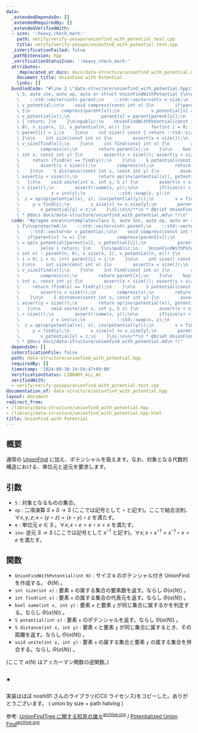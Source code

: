 ```yaml
---
data:
  _extendedDependsOn: []
  _extendedRequiredBy: []
  _extendedVerifiedWith:
  - icon: ':heavy_check_mark:'
    path: verify/verify-yosupo/unionfind_with_potential.test.cpp
    title: verify/verify-yosupo/unionfind_with_potential.test.cpp
  _isVerificationFailed: false
  _pathExtension: hpp
  _verificationStatusIcon: ':heavy_check_mark:'
  attributes:
    _deprecated_at_docs: docs/data-structure/unionfind_with_potential.md
    document_title: UnionFind with Potential
    links: []
  bundledCode: "#line 2 \"data-structure/unionfind_with_potential.hpp\"\n\ntemplate<class\
    \ S, auto inv, auto op, auto e> struct UnionFindWithPotential {\n\nprotected:\n\
    \    ::std::vector<int> parent;\n    ::std::vector<int> v_size;\n    ::std::vector<S>\
    \ v_potential;\n\n    void compress(const int v) {\n        if(parent[v] != v)\
    \ {\n            compress(parent[v]);\n            v_potential[v] = op(v_potential[parent[v]],\
    \ v_potential[v]);\n            parent[v] = parent[parent[v]];\n        }else\
    \ { return; }\n    }\n\npublic:\n    UnionFindWithPotential(const int n) : parent(n,\
    \ 0), v_size(n, 1), v_potential(n, e()) {\n        for(int i = 0; i < n; i++)\
    \ parent[i] = i;\n    }\n\n    int size() const { return ::std::size(parent);\
    \ }\n\n    int size(const int x) {\n        assert(x < size());\n        return\
    \ v_size[find(x)];\n    }\n\n    int find(const int x) {\n        assert(x < size());\n\
    \        compress(x);\n        return parent[x];\n    }\n\n    bool same(const\
    \ int x, const int y) {\n        assert(x < size()); assert(y < size());\n   \
    \     return (find(x) == find(y));\n    }\n\n    S potential(const int x) {\n\
    \        assert(x < size());\n        compress(x);\n        return v_potential[x];\n\
    \    }\n\n    S distance(const int x, const int y) {\n        assert(x < size());\
    \ assert(y < size());\n        return op(inv(potential(x)), potential(y));\n \
    \   }\n\n    void unite(int x, int y, S z) {\n        assert(x < size()); assert(y\
    \ < size());\n        assert(!same(x, y));\n\n        if(size(x) < size(y)) {\n\
    \            z = inv(z);\n            ::std::swap(x, y);\n        }\n\n      \
    \  z = op(op(potential(x), z), inv(potential(y)));\n        x = find(x);\n   \
    \     y = find(y);\n        v_size[x] += v_size[y];\n        parent[y] = x;\n\
    \        v_potential[y] = z;\n    }\n};\n\n/**\n * @brief UnionFind with Potential\n\
    \ * @docs docs/data-structure/unionfind_with_potential.md\n */\n"
  code: "#pragma once\n\ntemplate<class S, auto inv, auto op, auto e> struct UnionFindWithPotential\
    \ {\n\nprotected:\n    ::std::vector<int> parent;\n    ::std::vector<int> v_size;\n\
    \    ::std::vector<S> v_potential;\n\n    void compress(const int v) {\n     \
    \   if(parent[v] != v) {\n            compress(parent[v]);\n            v_potential[v]\
    \ = op(v_potential[parent[v]], v_potential[v]);\n            parent[v] = parent[parent[v]];\n\
    \        }else { return; }\n    }\n\npublic:\n    UnionFindWithPotential(const\
    \ int n) : parent(n, 0), v_size(n, 1), v_potential(n, e()) {\n        for(int\
    \ i = 0; i < n; i++) parent[i] = i;\n    }\n\n    int size() const { return ::std::size(parent);\
    \ }\n\n    int size(const int x) {\n        assert(x < size());\n        return\
    \ v_size[find(x)];\n    }\n\n    int find(const int x) {\n        assert(x < size());\n\
    \        compress(x);\n        return parent[x];\n    }\n\n    bool same(const\
    \ int x, const int y) {\n        assert(x < size()); assert(y < size());\n   \
    \     return (find(x) == find(y));\n    }\n\n    S potential(const int x) {\n\
    \        assert(x < size());\n        compress(x);\n        return v_potential[x];\n\
    \    }\n\n    S distance(const int x, const int y) {\n        assert(x < size());\
    \ assert(y < size());\n        return op(inv(potential(x)), potential(y));\n \
    \   }\n\n    void unite(int x, int y, S z) {\n        assert(x < size()); assert(y\
    \ < size());\n        assert(!same(x, y));\n\n        if(size(x) < size(y)) {\n\
    \            z = inv(z);\n            ::std::swap(x, y);\n        }\n\n      \
    \  z = op(op(potential(x), z), inv(potential(y)));\n        x = find(x);\n   \
    \     y = find(y);\n        v_size[x] += v_size[y];\n        parent[y] = x;\n\
    \        v_potential[y] = z;\n    }\n};\n\n/**\n * @brief UnionFind with Potential\n\
    \ * @docs docs/data-structure/unionfind_with_potential.md\n */"
  dependsOn: []
  isVerificationFile: false
  path: data-structure/unionfind_with_potential.hpp
  requiredBy: []
  timestamp: '2024-09-30 14:54:47+09:00'
  verificationStatus: LIBRARY_ALL_AC
  verifiedWith:
  - verify/verify-yosupo/unionfind_with_potential.test.cpp
documentation_of: data-structure/unionfind_with_potential.hpp
layout: document
redirect_from:
- /library/data-structure/unionfind_with_potential.hpp
- /library/data-structure/unionfind_with_potential.hpp.html
title: UnionFind with Potential
---
```

## 概要

通常の [UnionFind](unionfind.md) に加え、ポテンシャルを扱えます。なお、対象となる代数的構造における、単位元と逆元を要求します。

## 引数

- `S` : 対象となるものの集合。
- `op` : 二項演算 $S \times S \rightarrow S$ (ここでは記号として $\star$ と記す)。ここで結合法則、 $\forall x, y, z; \, x \star (y \star z) = (x \star y) \star z$ を満たす。
- `e` : 単位元 $e \in S$ 。$\forall x; \, x \star e = e \star x = x$ を満たす。
- `inv`: 逆元 $S \rightarrow S$ (ここでは記号として $x^{-1}$ と記す)。$\forall x; \, x \star x^{-1} = x^{-1} \star x = e$ を満たす。

## 関数

- `UnionFindWithPotential(int N)` : サイズ `N` のポテンシャル付き UnionFind を作成する。 $\Theta(N)$ 。
- `int size(int x)` : 要素 `x` の属する集合の要素数を返す。ならし $\Theta(\alpha(N))$ 。
- `int find(int x)` : 要素 `x` の属する集合の代表元を返す。ならし $\Theta(\alpha(N))$ 。
- `bool same(int x, int y)` : 要素 `x` と要素 `y` が同じ集合に属するかを判定する。ならし $\Theta(\alpha(N))$ 。
- `S potantial(int x)` : 要素 `x` のポテンシャルを返す。ならし $\Theta(\alpha(N))$ 。
- `S distance(int x, int y)` : 要素 `x` と要素 `y` が同じ集合に属するとき、その距離を返す。ならし $\Theta(\alpha(N))$ 。
- `void unite(int x, int y)` : 要素 `x` の属する集合と要素 `y` の属する集合を併合する。ならし $\Theta(\alpha(N))$ 。

(ここで $\alpha(N)$ はアッカーマン関数の逆関数。)

## *

実装はほぼ noshi91 さんのライブラリ(CC0 ライセンス)をコピーした。ありがとうございます。 ( union by size + path halving )

参考: [UnionFindTree に関する知見の諸々](https://noshi91.hatenablog.com/entry/2018/05/30/191943)<sup>[archive.org](https://web.archive.org/web/20240221140608/https://noshi91.hatenablog.com/entry/2018/05/30/191943)</sup> / [Potentialized Union Find](https://noshi91.github.io/Library/data_structure/potentialized_union_find.cpp)<sup>[archive.org](https://web.archive.org/web/20240928160516/https://noshi91.github.io/Library/data_structure/potentialized_union_find.cpp)</sup>